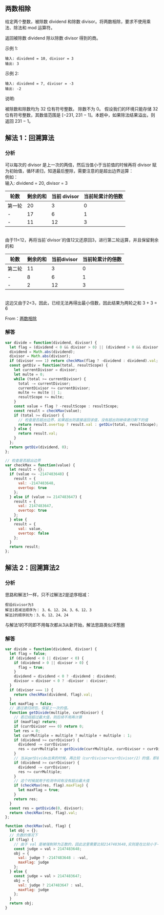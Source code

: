 ## 两数相除

给定两个整数，被除数 dividend 和除数 divisor。将两数相除，要求不使用乘法、除法和 mod 运算符。

返回被除数 dividend 除以除数 divisor 得到的商。

示例 1:

```
输入: dividend = 10, divisor = 3
输出: 3
```

示例 2:

```
输入: dividend = 7, divisor = -3
输出: -2
```

说明:

被除数和除数均为 32 位有符号整数。
除数不为 0。
假设我们的环境只能存储 32 位有符号整数，其数值范围是 [−231, 231 − 1]。本题中，如果除法结果溢出，则返回 231 − 1。

## 解法 1：回溯算法

### 分析

可以每次的 divisor 是上一次的两倍，然后当值小于当前值的时候再将 divisor 赋为初始值，循环递归，知道最后整除，需要注意的是超出边界运算：  
例如：  
输入: dividend = 20, divisor = 3

| 轮数   | 剩余的和 | 当前 divisor | 当前轮累计的倍数 |
| ------ | -------- | ------------ | ---------------- |
| 第一轮 | 20       | 3            | 0                |
| -      | 17       | 6            | 1                |
| -      | 11       | 12           | 3                |

<br/>  
由于11<12，再将当前`divisor`的值12又还原回3，进行第二轮运算，并且保留剩余的和  
<br/>
  
|轮数|剩余的和|当前divisor|当前轮累计的倍数| 
|--|--|--|--|  
|第二轮|11|3|0|
|-|8|6|1|
|-|2|12|3|  
<br/>
这边又由于2<3，因此，已经无法再得出最小倍数，因此结果为两轮之和 3 + 3 = 6  

From：[两数相除](https://leetcode-cn.com/problems/divide-two-integers/)

### 解答

```javascript
var divide = function(dividend, divisor) {
  let flag = (dividend < 0 && divisor > 0) || (dividend > 0 && divisor < 0);
  dividend = Math.abs(dividend);
  divisor = Math.abs(divisor);
  if (divisor === 1) return checkMax(flag ? -dividend : dividend).val;
  const getDiv = function(total, resultScope) {
    let currentDivisor = divisor;
    let multe = 0;
    while (total >= currentDivisor) {
      total -= currentDivisor;
      currentDivisor += currentDivisor;
      multe += multe || 1;
      resultScope += multe;
    }
    const value = flag ? -resultScope : resultScope;
    const result = checkMax(value);
    if (total >= divisor) {
      // 检查是否超出边界，如果超出则直接返回该值，没有超出则继续递归剩下的值
      return result.overtop ? result.val : getDiv(total, resultScope);
    } else {
      return result.val;
    }
  };
  return getDiv(dividend, 0);
};

// 检查是否超出边界
var checkMax = function(value) {
  let result = {};
  if (value <= -2147483648) {
    result = {
      val: -2147483648,
      overtop: true
    };
  } else if (value >= 2147483647) {
    result = {
      val: 2147483647,
      overtop: true
    };
  } else {
    result = {
      val: value,
      overtop: false
    };
  }
  return result;
};
```

## 解法 2：回溯算法2

### 分析
思路和解法1一样，只不过解法2是逆序相减：

```
假设divisor为3
解法1若减法顺序为： 3、6、12、24、3、6、12、3
解法2的顺序则为：3、6、12、24、24
```
与解法1的不同即不用每次都从3从新开始，解法思路类似洋葱圈

### 解答
```javascript
var divide = function(dividend, divisor) {
  let flag = false;
  if (dividend < 0 || divisor < 0) {
    if (dividend > 0 || divisor > 0) {
      flag = true;
    }
    dividend = dividend < 0 ? -dividend : dividend;
    divisor = divisor < 0 ? -divisor : divisor;
  }
  if (divisor === 1) {
    return checkMax(dividend, flag).val;
  }
  let maxFlag = false;
  // 通过递归闭包，保留上一次的值。
  function getDivide(multiple, currDivisor) {
    // 若已经超过最大值，则后续不用再计算
    if (maxFlag) return;
    if (currDivisor === 0) return 0;
    let res = 0;
    let currMultiple = multiple ? multiple + multiple : 1;
    if (dividend >= currDivisor) {
      dividend -= currDivisor;
      res = currMultiple + getDivide(currMultiple, currDivisor + currDivisor);
    }
    // 当从getDivide出来的时候，再比较（currDivisor+currDivisor/2）的值，即前一次的，如果小于的话那么再上当前的倍数值
    if (dividend >= currDivisor) {
      dividend -= currDivisor;
      res += currMultiple;
    }
    // 这个时候就用于检测中间有没有超出最大值
    if (checkMax(res, flag).maxFlag) {
      let maxFlag = true;
    }
    return res;
  }
  const res = getDivide(0, divisor);
  return checkMax(res, flag).val;
};

function checkMax(val, flag) {
  let obj = {};
  // 负数的情况下
  if (flag) {
    // 由于 val 是被强制转为正数的，因此这里需要比较2147483648,实则是在比较小于-2147483648
    const judge = val > 2147483648;
    obj = {
      val: judge ? -2147483648 : -val,
      maxFlag: judge
    };
  } else {
    const judge = val > 2147483647;
    obj = {
      val: judge ? 2147483647 : val,
      maxFlag: judge
    };
  }
  return obj;
}
```
